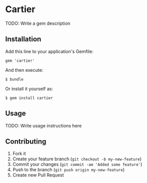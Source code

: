 # Cartier

TODO: Write a gem description

## Installation

Add this line to your application's Gemfile:

    gem 'cartier'

And then execute:

    $ bundle

Or install it yourself as:

    $ gem install cartier

## Usage

TODO: Write usage instructions here

## Contributing

1. Fork it
2. Create your feature branch (`git checkout -b my-new-feature`)
3. Commit your changes (`git commit -am 'Added some feature'`)
4. Push to the branch (`git push origin my-new-feature`)
5. Create new Pull Request
